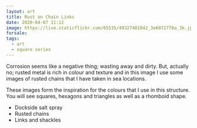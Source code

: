 ```yaml
---
layout: art
title: Rust on Chain Links
date: 2020-04-07 11:12
image: https://live.staticflickr.com/65535/49327401042_3e6072778a_3k.jpg
forsale:
tags:
  - art
  - square series
---
```

Corrosion seems like a negative thing; wasting away and dirty. But, actually no; rusted metal is rich in colour and texture and in this image I use some images of rusted chains that I have taken in sea locations.

These images form the inspiration for the colours that I use in this structure. You will see squares, hexagons and triangles as well as a rhomboid shape.

* Dockside salt spray
* Rusted chains
* Links and shackles

